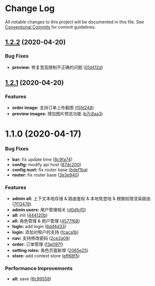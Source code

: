 # Change Log

All notable changes to this project will be documented in this file.
See [Conventional Commits](https://conventionalcommits.org) for commit guidelines.

## [1.2.2](https://github.com/AgilityJin/jhkz_fe/compare/@jhkz/admin@1.2.1...@jhkz/admin@1.2.2) (2020-04-20)


### Bug Fixes

* **preview:** 修复宽高限制不正确的问题 ([01d412d](https://github.com/AgilityJin/jhkz_fe/commit/01d412d0deb47e0cf3ce9e72698931f66ffc6c3c))






## [1.2.1](https://github.com/AgilityJin/jhkz_fe/compare/@jhkz/admin@1.1.0...@jhkz/admin@1.2.1) (2020-04-20)


### Features

* **order image:** 支持订单上传截图 ([f5fd248](https://github.com/AgilityJin/jhkz_fe/commit/f5fd248a200061edb492da2007bcdf777ef49ee5))
* **preview images:** 增加图片预览功能 ([b7c8aa3](https://github.com/AgilityJin/jhkz_fe/commit/b7c8aa3f841944945d830a7e0a4b16d66983e3a5))






# 1.1.0 (2020-04-17)


### Bug Fixes

* **bar:** fix update time ([8c9fa74](https://github.com/AgilityJin/jhkz_fe/commit/8c9fa74c0eb440bafef994208fd92955be24eca2))
* **config:** modify api host ([87dc200](https://github.com/AgilityJin/jhkz_fe/commit/87dc200e075dbf39a49ff679f7542b1b32cb138c))
* **config nuxt:** fix router base ([bdef1ba](https://github.com/AgilityJin/jhkz_fe/commit/bdef1bac1a571f8a2fda68a78398d0a4e3f5509a))
* **router:** fix router base ([3e3e940](https://github.com/AgilityJin/jhkz_fe/commit/3e3e940457b04b163b5d8e400e194521207260e9))


### Features

* **admin all:** 上下文本地存储 & 路由鉴权 & 本地免登陆 & 根据权限渲染路由 ([7f13478](https://github.com/AgilityJin/jhkz_fe/commit/7f134786d8a47a3b2a652c1864dd7172441dc913))
* **admin users:** 用户管理相关 ([d0dfcf0](https://github.com/AgilityJin/jhkz_fe/commit/d0dfcf02f9139eb9c1fbfb6453e975e5f7c5a39b))
* **all:** init ([444120b](https://github.com/AgilityJin/jhkz_fe/commit/444120b57ba9223f6f1d0c686afdfa1210b1052d))
* **all:** 角色管理 & 用户管理 ([4577f68](https://github.com/AgilityJin/jhkz_fe/commit/4577f686c62823156a60878ba5515e20e9a19efe))
* **login:** add login ([6dd4d33](https://github.com/AgilityJin/jhkz_fe/commit/6dd4d33335259325c712125a5c5def34cc9d5053))
* **login:** 添加对租户的支持 ([fcaca1b](https://github.com/AgilityJin/jhkz_fe/commit/fcaca1b514b106bcfcae99363145861e3d49f897))
* **nav:** 支持修改密码 ([2ce2a08](https://github.com/AgilityJin/jhkz_fe/commit/2ce2a0834f3540529b750ac770c889d4557af081))
* **order:** 订单管理 ([f3e097f](https://github.com/AgilityJin/jhkz_fe/commit/f3e097f611ce34b9c9c46ce39b1fcdca98978488))
* **setting roles:** 角色页面新增 ([2065e25](https://github.com/AgilityJin/jhkz_fe/commit/2065e250034ed0bd7503424e1892d7cd78addb99))
* **store:** add context store ([eff68f5](https://github.com/AgilityJin/jhkz_fe/commit/eff68f59a68c813557c74abee70889a0fe00b632))


### Performance Improvements

* **all:** save ([8c99558](https://github.com/AgilityJin/jhkz_fe/commit/8c995582cb7f5e45639f7d201837319749423134))
